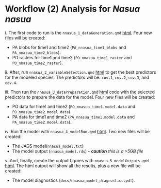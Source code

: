 # Workflow (2) Analysis for *Nasua nasua*

  i. The first code to run is the `nnasua_1_dataGeneration.qmd` [html](/hotspots-of-change/code/Nasua%20nasua/nnasua_1_dataGeneration.html). Four new files will be created: 
  - PA blobs for time1 and time2 (`PA_nnasua_time1_blobs` and `PA_nnasua_time2_blobs`).  
  - PO rasters for time1 and time2 (`PO_nnasua_time1_raster` and `PO_nnasua_time2_raster`).  

  ii. After, run `nnasua_2_variableSelection.qmd` [html](/hotspots-of-change/code/Nasua%20nasua/nnasua_2_variableSelection.html) to get the best predictors for the modeled species. The predictors will be: `cov.1`, `cov.2`, `cov.3`, and `cov.4`.  

  iii. Then run the `nnasua_3_dataPreparation.qmd` [html](/hotspots-of-change/code/Nasua%20nasua/nnasua_3_dataPreparation.html) code with the selected predictors to prepare the data for the model. Four new files will be created:    
  - PO data for time1 and time2 (`PO_nnasua_time1.model.data` and `PO_nnasua_time2.model.data`).  
  - PA data for time1 and time2 (`PA_nnasua_time1.model.data` and `PA_nnasua_time2.model.data`).  
  
  iv. Run the model with `nnasua_4_modelRun.qmd` [html](/hotspots-of-change/code/Nasua%20nasua/nnasua_4_modelRun.html). Two new files will be created:    
  - The JAGS model(`nnasua_model.txt`)  
  - The model output (`nnasua_model.rds`) - ***caution** this is a >5GB file*  
  
  v. And, finally, create the output figures with `nnasua_5_modelOutputs.qmd` [html](/hotspots-of-change/code/Nasua%20nasua/nnasua_5_modelOutputs.html). The html output will show all the results, plus a new file will be created:    
  - The model diagnostics (`docs/nnasua_model_diagnostics.pdf`).  

